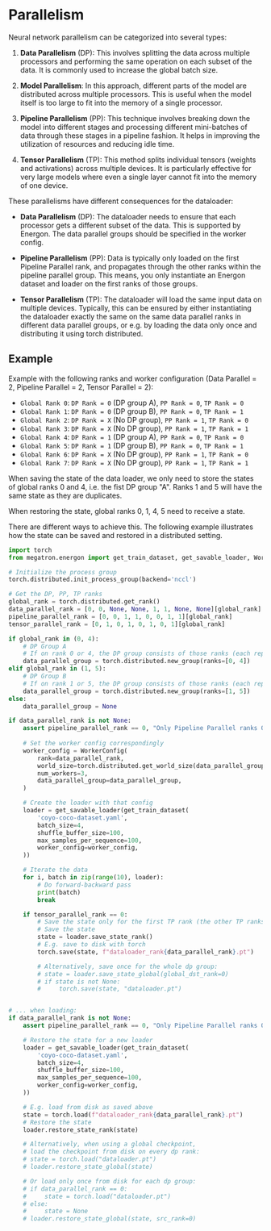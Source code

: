 <!--- Copyright (c) 2025, NVIDIA CORPORATION.
SPDX-License-Identifier: BSD-3-Clause -->

# Parallelism

Neural network parallelism can be categorized into several types:

1. **Data Parallelism** (DP): This involves splitting the data across multiple processors and performing the same operation on each subset of the data. It is commonly used to increase the global batch size.

2. **Model Parallelism**: In this approach, different parts of the model are distributed across multiple processors. This is useful when the model itself is too large to fit into the memory of a single processor.

3. **Pipeline Parallelism** (PP): This technique involves breaking down the model into different stages and processing different mini-batches of data through these stages in a pipeline fashion. It helps in improving the utilization of resources and reducing idle time.

4. **Tensor Parallelism** (TP): This method splits individual tensors (weights and activations) across multiple devices. It is particularly effective for very large models where even a single layer cannot fit into the memory of one device.

These parallelisms have different consequences for the dataloader:

- **Data Parallelism** (DP): The dataloader needs to ensure that each processor gets a different subset of the data. This is supported by Energon. The data parallel groups should be specified in the worker config.

- **Pipeline Parallelism** (PP): Data is typically only loaded on the first Pipeline Parallel rank, and propagates through the other ranks within the pipeline parallel group. This means, you only instantiate an Energon dataset and loader on the first ranks of those groups.

- **Tensor Parallelism** (TP): The dataloader will load the same input data on multiple devices. Typically, this can be ensured by either instantiating the dataloader exactly the same on the same data parallel ranks in different data parallel groups, or e.g. by loading the data only once and distributing it using torch distributed.


## Example

Example with the following ranks and worker configuration (Data Parallel = 2, Pipeline Parallel = 2, Tensor Parallel = 2):
* `Global Rank 0`: `DP Rank = 0` (DP group A), `PP Rank = 0`, `TP Rank = 0`
* `Global Rank 1`: `DP Rank = 0` (DP group B), `PP Rank = 0`, `TP Rank = 1`
* `Global Rank 2`: `DP Rank = X` (No DP group), `PP Rank = 1`, `TP Rank = 0`
* `Global Rank 3`: `DP Rank = X` (No DP group), `PP Rank = 1`, `TP Rank = 1`
* `Global Rank 4`: `DP Rank = 1` (DP group A), `PP Rank = 0`, `TP Rank = 0`
* `Global Rank 5`: `DP Rank = 1` (DP group B), `PP Rank = 0`, `TP Rank = 1`
* `Global Rank 6`: `DP Rank = X` (No DP group), `PP Rank = 1`, `TP Rank = 0`
* `Global Rank 7`: `DP Rank = X` (No DP group), `PP Rank = 1`, `TP Rank = 1`

When saving the state of the data loader, we only need to store the states
of global ranks 0 and 4, i.e. the fist DP group "A".
Ranks 1 and 5 will have the same state as they are duplicates.

When restoring the state, global ranks 0, 1, 4, 5 need to receive a state.

There are different ways to achieve this. The following example illustrates how the state
can be saved and restored in a distributed setting.


```py
import torch
from megatron.energon import get_train_dataset, get_savable_loader, WorkerConfig

# Initialize the process group
torch.distributed.init_process_group(backend='nccl')

# Get the DP, PP, TP ranks
global_rank = torch.distributed.get_rank()
data_parallel_rank = [0, 0, None, None, 1, 1, None, None][global_rank]
pipeline_parallel_rank = [0, 0, 1, 1, 0, 0, 1, 1][global_rank]
tensor_parallel_rank = [0, 1, 0, 1, 0, 1, 0, 1][global_rank]

if global_rank in (0, 4):
    # DP Group A
    # If on rank 0 or 4, the DP group consists of those ranks (each representing DP ranks 0 and 1).
    data_parallel_group = torch.distributed.new_group(ranks=[0, 4])
elif global_rank in (1, 5):
    # DP Group B
    # If on rank 1 or 5, the DP group consists of those ranks (each representing DP ranks 0 and 1).
    data_parallel_group = torch.distributed.new_group(ranks=[1, 5])
else:
    data_parallel_group = None

if data_parallel_rank is not None:
    assert pipeline_parallel_rank == 0, "Only Pipeline Parallel ranks 0 load data"
    
    # Set the worker config correspondingly
    worker_config = WorkerConfig(
        rank=data_parallel_rank,
        world_size=torch.distributed.get_world_size(data_parallel_group),
        num_workers=3,
        data_parallel_group=data_parallel_group,
    )

    # Create the loader with that config
    loader = get_savable_loader(get_train_dataset(
        'coyo-coco-dataset.yaml',
        batch_size=4,
        shuffle_buffer_size=100,
        max_samples_per_sequence=100,
        worker_config=worker_config,
    ))

    # Iterate the data
    for i, batch in zip(range(10), loader):
        # Do forward-backward pass
        print(batch)
        break

    if tensor_parallel_rank == 0:
        # Save the state only for the first TP rank (the other TP ranks have a copy of that state)
        # Save the state
        state = loader.save_state_rank()
        # E.g. save to disk with torch
        torch.save(state, f"dataloader_rank{data_parallel_rank}.pt")

        # Alternatively, save once for the whole dp group:
        # state = loader.save_state_global(global_dst_rank=0)
        # if state is not None:
        #     torch.save(state, "dataloader.pt")


# ... when loading:
if data_parallel_rank is not None:
    assert pipeline_parallel_rank == 0, "Only Pipeline Parallel ranks 0 load data"

    # Restore the state for a new loader
    loader = get_savable_loader(get_train_dataset(
        'coyo-coco-dataset.yaml',
        batch_size=4,
        shuffle_buffer_size=100,
        max_samples_per_sequence=100,
        worker_config=worker_config,
    ))

    # E.g. load from disk as saved above
    state = torch.load(f"dataloader_rank{data_parallel_rank}.pt")
    # Restore the state
    loader.restore_state_rank(state)

    # Alternatively, when using a global checkpoint,
    # load the checkpoint from disk on every dp rank:
    # state = torch.load("dataloader.pt")
    # loader.restore_state_global(state)

    # Or load only once from disk for each dp group:
    # if data_parallel_rank == 0:
    #     state = torch.load("dataloader.pt")
    # else:
    #     state = None
    # loader.restore_state_global(state, src_rank=0)

```
